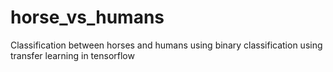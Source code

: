 # horse_vs_humans
Classification between horses and humans using binary classification using transfer learning in tensorflow
